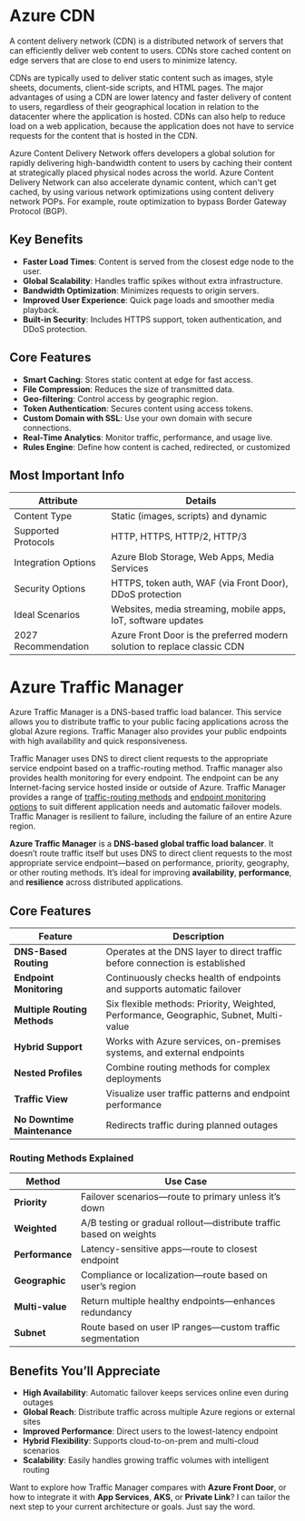 # Azure CDN

A content delivery network (CDN) is a distributed network of servers that can efficiently deliver web content to users. CDNs store cached content on edge servers that are close to end users to minimize latency.

CDNs are typically used to deliver static content such as images, style sheets, documents, client-side scripts, and HTML pages. The major advantages of using a CDN are lower latency and faster delivery of content to users, regardless of their geographical location in relation to the datacenter where the application is hosted. CDNs can also help to reduce load on a web application, because the application does not have to service requests for the content that is hosted in the CDN.

Azure Content Delivery Network offers developers a global solution for rapidly delivering high-bandwidth content to users by caching their content at strategically placed physical nodes across the world. Azure Content Delivery Network can also accelerate dynamic content, which can't get cached, by using various network optimizations using content delivery network POPs. For example, route optimization to bypass Border Gateway Protocol (BGP).

## Key Benefits

- **Faster Load Times**: Content is served from the closest edge node to the user.
- **Global Scalability**: Handles traffic spikes without extra infrastructure.
- **Bandwidth Optimization**: Minimizes requests to origin servers.
- **Improved User Experience**: Quick page loads and smoother media playback.
- **Built-in Security**: Includes HTTPS support, token authentication, and DDoS protection.

## Core Features

- **Smart Caching**: Stores static content at edge for fast access.
- **File Compression**: Reduces the size of transmitted data.
- **Geo-filtering**: Control access by geographic region.
- **Token Authentication**: Secures content using access tokens.
- **Custom Domain with SSL**: Use your own domain with secure connections.
- **Real-Time Analytics**: Monitor traffic, performance, and usage live.
- **Rules Engine**: Define how content is cached, redirected, or customized

## Most Important Info

|Attribute|Details|
|---|---|
|Content Type|Static (images, scripts) and dynamic|
|Supported Protocols|HTTP, HTTPS, HTTP/2, HTTP/3|
|Integration Options|Azure Blob Storage, Web Apps, Media Services|
|Security Options|HTTPS, token auth, WAF (via Front Door), DDoS protection|
|Ideal Scenarios|Websites, media streaming, mobile apps, IoT, software updates|
|2027 Recommendation|Azure Front Door is the preferred modern solution to replace classic CDN|

# Azure Traffic Manager

Azure Traffic Manager is a DNS-based traffic load balancer. This service allows you to distribute traffic to your public facing applications across the global Azure regions. Traffic Manager also provides your public endpoints with high availability and quick responsiveness.

Traffic Manager uses DNS to direct client requests to the appropriate service endpoint based on a traffic-routing method. Traffic manager also provides health monitoring for every endpoint. The endpoint can be any Internet-facing service hosted inside or outside of Azure. Traffic Manager provides a range of [traffic-routing methods](https://learn.microsoft.com/en-us/azure/traffic-manager/traffic-manager-routing-methods) and [endpoint monitoring options](https://learn.microsoft.com/en-us/azure/traffic-manager/traffic-manager-monitoring) to suit different application needs and automatic failover models. Traffic Manager is resilient to failure, including the failure of an entire Azure region.

**Azure Traffic Manager** is a **DNS-based global traffic load balancer**. It doesn’t route traffic itself but uses DNS to direct client requests to the most appropriate service endpoint—based on performance, priority, geography, or other routing methods. It’s ideal for improving **availability**, **performance**, and **resilience** across distributed applications.

## Core Features

|Feature|Description|
|---|---|
|**DNS-Based Routing**|Operates at the DNS layer to direct traffic before connection is established|
|**Endpoint Monitoring**|Continuously checks health of endpoints and supports automatic failover|
|**Multiple Routing Methods**|Six flexible methods: Priority, Weighted, Performance, Geographic, Subnet, Multi-value|
|**Hybrid Support**|Works with Azure services, on-premises systems, and external endpoints|
|**Nested Profiles**|Combine routing methods for complex deployments|
|**Traffic View**|Visualize user traffic patterns and endpoint performance|
|**No Downtime Maintenance**|Redirects traffic during planned outages|
### Routing Methods Explained

|Method|Use Case|
|---|---|
|**Priority**|Failover scenarios—route to primary unless it’s down|
|**Weighted**|A/B testing or gradual rollout—distribute traffic based on weights|
|**Performance**|Latency-sensitive apps—route to closest endpoint|
|**Geographic**|Compliance or localization—route based on user’s region|
|**Multi-value**|Return multiple healthy endpoints—enhances redundancy|
|**Subnet**|Route based on user IP ranges—custom traffic segmentation|
## Benefits You’ll Appreciate

- **High Availability**: Automatic failover keeps services online even during outages
- **Global Reach**: Distribute traffic across multiple Azure regions or external sites
- **Improved Performance**: Direct users to the lowest-latency endpoint
- **Hybrid Flexibility**: Supports cloud-to-on-prem and multi-cloud scenarios
- **Scalability**: Easily handles growing traffic volumes with intelligent routing

Want to explore how Traffic Manager compares with **Azure Front Door**, or how to integrate it with **App Services**, **AKS**, or **Private Link**? I can tailor the next step to your current architecture or goals. Just say the word.